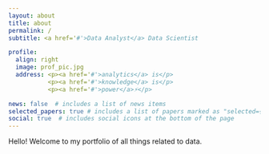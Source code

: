 ```yaml
---
layout: about
title: about
permalink: /
subtitle: <a href='#'>Data Analyst</a> Data Scientist

profile:
  align: right
  image: prof_pic.jpg
  address: <p><a href='#'>analytics</a> is</p>
           <p><a href='#'>knowledge</a> is</p>
           <p><a href='#'>power</a>⚡</p>

news: false  # includes a list of news items
selected_papers: true # includes a list of papers marked as "selected={true}"
social: true  # includes social icons at the bottom of the page
---
```




Hello! Welcome to my portfolio of all things related to data. 

